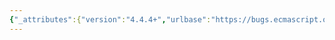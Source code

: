 ```yaml
---
{"_attributes":{"version":"4.4.4+","urlbase":"https://bugs.ecmascript.org/","maintainer":"dherman@mozilla.com"},"bug":{"bug_id":3007,"creation_ts":"2014-07-13 19:17:00 -0700","short_desc":"for..of throws away final `return` value from generator","delta_ts":"2015-07-10 08:35:05 -0700","product":"Draft for 6th Edition","component":"technical issue","version":"Rev 25: May 22, 2014 Draft","rep_platform":"All","op_sys":"All","bug_status":"RESOLVED","resolution":"WONTFIX","see_also":"https://bugs.ecmascript.org/show_bug.cgi?id=1523","priority":"Normal","bug_severity":"enhancement","everconfirmed":true,"reporter":{"uid":"getify","name":"getify@gmail.com"},"assigned_to":{"uid":"allen","name":"Allen Wirfs-Brock"},"cc":["andrebargull","erik.arvidsson","m.goleb"],"long_desc":[{"commentid":9181,"comment_count":0,"who":{"uid":"getify","name":"getify@gmail.com"},"bug_when":"2014-07-13 19:17:12 -0700","thetext":"The semantics for this kind of loop are well known:\n\nfor (var v=0; v<4; v++) {\n   console.log(v);\n}\n// 1 2 3\n \nconsole.log(v); // 4\n\nIOW, the `v` gets the final update of value, and then the loop terminating condition is consulted, and terminates the loop. But `v` has the value that it had at time of termination of the loop.\n\n-----\n\nHowever, the analog of this semantic does not hold for generators iterated by the `for..of` loop:\n\nfunction* foo() {\n   yield 1;\n   yield 2;\n   yield 3;\n   return 4;\n}\n \nfor (var v of foo()) {\n   console.log(v);\n}\n// 1 2 3\n \nconsole.log(v); // still `3`, not `4` :(\n\n\nI understand why the loop needs to terminate the way that it does. I also understand that the `return 4` isn't technically required to send its value out to a `next(..)` call.\n\nHowever, in the case where we have an implementation that *does* send it out, like the current browser JS engines do, it would be nice if that value could be assigned to the `v` iteration variable **before** the terminating condition (`done:true`) is consulted to stop the loop.\n\nThat way, the final returned value `4` is not thrown away in the `for..of` loop case in the same way that a manual `.next(..)` call (in a supporting browser) would have given you the `4` and not thrown it away.\n\n-----\n\nSince I doubt there's a way (is there?) for `for..of` to tell the difference between a generator which has no `return`, has just `return;` or has `return undefined`, another result of my suggestion is:\n\nfunction* foo() {\n   yield 1;\n   yield 2;\n   yield 3;\n   // no return here!\n}\n \nfor (var v of foo()) {\n   console.log(v);\n}\n// 1 2 3\n \nconsole.log(v); // undefined\n\nIOW, if the generator has no (non-undefined) `return`, the variable `v` would always be `undefined` at the end of the `for..of` loop.\n\nBut I don't think that's such a bad thing, because:\n\n1. Most people will be using `let` anyway, so they wouldn't expect `v` outside the loop.\n2. If you use `var v`, and handle `v = 3` state in the loop, it's rarer that you want to ALSO handle the same `v = 3` state outside the loop."},{"commentid":9183,"comment_count":1,"who":{"uid":"andrebargull","name":"André Bargull"},"bug_when":"2014-07-14 01:16:36 -0700","thetext":"This is going to be problematic for destructuring contexts, because it will require the final value to be destructible (= to be an object). Or do you suggest to apply the proposed change only when the assignment is not a destructuring assignment?"},{"commentid":9184,"comment_count":2,"who":{"uid":"getify","name":"getify@gmail.com"},"bug_when":"2014-07-14 06:14:35 -0700","thetext":"(In reply to comment #1)\n> problematic for destructuring contexts, because it will\n> require the final value to be destructible (= to be an object).\n\nDo you mean:\n\nfunction* foo() {\n  yield [1,2];\n  yield [3,4];\n  return [5,6];\n}\n\nfor (var [x,y] of foo()) {\n   console.log(x, y);\n}\n// 1 2\n// 3 4\n\nconsole.log(x, y); // 5 6\n\n\nI would expect that should work, right? Is there some reason that couldn't work?\n\n------\n\nFurthermore, this seems logical to me, though it might require a special case handling to swallow the error only in that final terminating case:\n\nfunction *bar() {\n  yield [1,2];\n  yield [3,4];\n}\n\nfor (var [a,b] of bar()) {\n  console.log(a, b);\n}\n// 1 2\n// 3 4\n\nconsole.log(a, b); // undefined undefined\n\n\n> Or do you suggest to apply the proposed change only\n> when the assignment is not a destructuring assignment?\n\nThat seems like it would be a troublesome inconsistency. I think (as above) I only suggest the special case handling if there's no final object to destructure.\n\n\n------\n\nOr... maybe there's no special case error swallowing, and [a,b] just errors like it would any other time you use destructuring against an incompatible return value. That'd be a tiny bit annoying that you needed a `try..catch` or to add a final `return []` in your generator, but it seems like a small tax to me compared to the greater consistency.\n\n\nThe `for` loop analogs:\n\n\nfunction incXY(x,y) { return [x+1,y+1]; }\n\nfor (var x = 0, y = 0; x < 3; [x,y] = incXY(x,y)) {\n  console.log(x,y);\n}\n// 0 0\n// 1 1\n// 2 2\n\n\nWorks fine, right? However, this seems like it would be expected to error, so exception is the \"right\" thing to do:\n\n\nfunction incXY(x,y) {\n  if (x < 2) {\n    return [x+1,y+1];\n  }\n}\n\nfor (var x = 0, y = 0; x < 3; [x,y] = incXY(x,y)) {\n  console.log(x,y);\n}\n// 0 0\n// 1 1\n// 2 2\n// TypeError: undefined is not an Object\n\n\nCan't imagine anyone would complain that the error here is \"wrong\". Maybe same reasoning should apply to destructuring + `for..of` + generator-with-no-return-value."},{"commentid":9185,"comment_count":3,"who":{"uid":"arv","name":"Erik Arvidsson"},"bug_when":"2014-07-14 07:18:27 -0700","thetext":"Lets keep it simple. We do not need to optimize for this case. The common case is that you do not depend on the variable outside the loop and we should just optimize for performance in these cases.\n\nAnother point for not doing this is that we want to be in a world where people only use let so in that case the extra update would never be observable."},{"commentid":9186,"comment_count":4,"who":{"uid":"andrebargull","name":"André Bargull"},"bug_when":"2014-07-14 08:36:30 -0700","thetext":"(In reply to comment #2)\n> (In reply to comment #1)\n> > problematic for destructuring contexts, because it will\n> > require the final value to be destructible (= to be an object).\n> \n> Do you mean:\n> \n> function* foo() {\n>   yield [1,2];\n>   yield [3,4];\n>   return [5,6];\n> }\n> \n> for (var [x,y] of foo()) {\n>    console.log(x, y);\n> }\n> // 1 2\n> // 3 4\n> \n> console.log(x, y); // 5 6\n> \n> \n> I would expect that should work, right? Is there some reason that couldn't\n> work?\n\nIt means a shift in the importance of return-statements in generators.\nCurrently return-statements are barely needed/useful in generators, this may\nmake them mandatory. (More below.)\n\n\n> \n> Furthermore, this seems logical to me, though it might require a special case\n> handling to swallow the error only in that final terminating case:\n> \n> function *bar() {\n>   yield [1,2];\n>   yield [3,4];\n> }\n> \n> for (var [a,b] of bar()) {\n>   console.log(a, b);\n> }\n> // 1 2\n> // 3 4\n> \n> console.log(a, b); // undefined undefined\n\nSo basically different execution paths based on the final iterator result value\n(`undefined` vs. non-`undefined` result values). \n\n\n> > Or do you suggest to apply the proposed change only\n> > when the assignment is not a destructuring assignment?\n> \n> That seems like it would be a troublesome inconsistency. \n\nAgreed!\n\n\n> Or... maybe there's no special case error swallowing, and [a,b] just errors\n> like it would any other time you use destructuring against an incompatible\n> return value. That'd be a tiny bit annoying that you needed a `try..catch` or\n> to add a final `return []` in your generator, but it seems like a small tax to\n> me compared to the greater consistency.\n\nBoth alternatives don't look too compelling. I can't imagine there will be any\nsupport to make try-catch a de facto requirement around every for-of loop with\ndestructuring. The other alternative requires to have a matching empty element,\nwhich acts as a dummy value. And depending on the data types, such an element\nmay not even exist. Granted, you can move the destructuring operation into the\nloop body to avoid these problems, but then again you can also perform a manual\niteration to retrieve the final iterator result value. \n\n\nAlso: for-in loop iteration uses the same mechanics as for-of loops, but I\nguess you don't want to change for-in loop semantics? \n---\nfor (var pk in {prop: 0}) print(pk);\nprint(pk);\n// \"prop\"  \"prop\"\n// or: \"prop\"  undefined  ?\n---"},{"commentid":9194,"comment_count":5,"who":{"uid":"allen","name":"Allen Wirfs-Brock"},"bug_when":"2014-07-14 18:15:45 -0700","thetext":"I agree that trying to special case outer scope destructuring assignments on loop completion would be pretty arbitrary.\n\nBut if may make sense for the final iterator value to be the normal completion value of the for-of statement (in the \"completion reform\" sense)"},{"commentid":9198,"comment_count":6,"who":{"uid":"getify","name":"getify@gmail.com"},"bug_when":"2014-07-14 18:40:50 -0700","thetext":"(In reply to comment #4)\n> It means a shift in the importance of return-statements in generators.\n> Currently return-statements are barely needed/useful in generators, this may\n> make them mandatory. (More below.)\n\nI hear conflicting statements about the importance of them. I'm dubious that there's any defensible position which says either \"they are important\" vs. \"they are not important\". Ergo, they are important because they are important to some.\n\n\n\n> So basically different execution paths based on the final iterator result value\n> (`undefined` vs. non-`undefined` result values). \n\nNot necessarily different paths. In a JS sense, a `try { x = final_value } catch(e){}` -- just a suppression and throw-away of the error if the final de-structuring assignment fails -- seems like it would be sufficient.\n\n\n\n> Also: for-in loop iteration uses the same mechanics as for-of loops, but I\n> guess you don't want to change for-in loop semantics? \n> ---\n> for (var pk in {prop: 0}) print(pk);\n> print(pk);\n> // \"prop\"  \"prop\"\n> // or: \"prop\"  undefined  ?\n\nThe important difference is that a `for..in` loop completely exhausts all enumerable keys in the object, so there's no final `undefined` value to overwrite `pk` with.\n\nMoreover, the `for..in` loop doesn't omit the final property (as `for..of` does purely for the sake of making it work sensibly with generators -- see this twitter conversation: https://twitter.com/awbjs/status/453262038676946945)\n\nWhat I am suggesting is that `pk` or `v` or whatever is always the last value from some iteration with `for..of`, just like it is with `for` and `for..in`.\n\nIn the case of a normal `for` loop, it's the final value that triggers the terminating condition. In the case of `for..in` property enumeration, it's the final key enumerated. In the case of `for..of` iteration over a normal data structure, it's the final value in that data structure.\n\nSo, in the case of `for..of` over a generator (the odd one out), it should be the final `return` value (whatever it is, even if it's omitted).\n\nThat's what I mean by arguing for consistency here."},{"commentid":9199,"comment_count":7,"who":{"uid":"getify","name":"getify@gmail.com"},"bug_when":"2014-07-14 18:48:03 -0700","thetext":"> In the case of `for..of` iteration over a normal data\n> structure, it's the final value in that data structure.\n\nActually, I was a bit unclear/incomplete here. Let me clarify.\n\nWhat I'm saying is, because generators have this special behavior (ability to return a value \"at/after completion\") that's not true of regular data structures, the special casing behavior should apply only when `for..of` is used on a generator, not when `for..of` is used on normal data structure iterations.\n\nFor example:\n\nfor (var v of [1,2,3]) {\n   console.log(v);\n}\n// 1 2 3\n\nconsole.log(v); // 3\n\nThe array iterator's `value:undefined` doesn't (and shouldn't) overrwite `v`, because there's no possible way for that array iterator to do `return` and send along another value (that wasn't in the array enumeration) with `done:true`.\n\nBut since generators *can*, and many do, send along another return value with `done:true`, then we need to get that value out, and not swallow it."},{"commentid":9200,"comment_count":8,"who":{"uid":"getify","name":"getify@gmail.com"},"bug_when":"2014-07-14 19:19:05 -0700","thetext":"Actually, upon further reflection, I completely disagree with myself in that previous comment. Wish I could delete it. :P\n\nSo here's what I actually meant and intend:\n\nAny `for..of` loop will be using an iterator. That might be an iterator of a generator, it might be the built in Array[@@iterator], or it might be your own custom iterator.\n\nBut in any case, since iterators *can* return values along with `done:true`, `for..of` should never discard those, regardless of what kind of structure the iterator is attached to.\n\nAnd to answer André's question about `for..in` from earlier, the reason `for..of` should behave differently to the `for..in` is because `for..in` isn't using an iterator, so there's no way that `pk` could ever get overwritten. If there ever was a way to define your own enumerator for `for..in` loops, and if that *thing* let you return values with the termination signal, then `for..in` would need to act like `for..of`. For consistency sake, obviously.\n\n\nfor (var v of [1,2,3]) {\n  console.log(v);\n}\n// 1 2 3\n\nconsole.log(v); // undefined\n\n// --------------\n\nfunction* foo() { yield 1; yield 2; yield 3; }\n\nfor (var v of foo()) {\n  console.log(v);\n}\n// 1 2 3\n\nconsole.log(v); // undefined\n\n// --------------\n\nvar customObj = {\n  [Symbol.iterator]: function(){\n     var __v = 0;\n     return {\n       next: function(){\n         if (__v < 3) return { value: ++__v, done: false };\n         return { value: \"foobar\", done: true };\n       }\n     };\n  }\n};\n\nfor (var v of customObj) {\n   console.log(v);\n}\n// 1 2 3\n\nconsole.log(v); // foobar\n\n// --------------\n\nfunction* customGen() { yield 1; yield 2; yield 3; return \"foobar\"; }\n\nfor (var v of customGen()) {\n  console.log(v);\n}\n// 1 2 3\n\nconsole.log(v); // foobar"},{"commentid":9201,"comment_count":9,"who":{"uid":"andrebargull","name":"André Bargull"},"bug_when":"2014-07-15 01:22:10 -0700","thetext":"(In reply to comment #6)\n> (In reply to comment #4)\n> > It means a shift in the importance of return-statements in generators.\n> > Currently return-statements are barely needed/useful in generators, this may\n> > make them mandatory. (More below.)\n> \n> I hear conflicting statements about the importance of them. I'm dubious that\n> there's any defensible position which says either \"they are important\" vs.\n> \"they are not important\". Ergo, they are important because they are important\n> to some.\n\nThe eight (or eleven when counting general availability) time gap between PEP 255 and PEP 380 may show that return statements are not one of the most important features in generators. \n\n\n> > So basically different execution paths based on the final iterator result value\n> > (`undefined` vs. non-`undefined` result values). \n> \n> Not necessarily different paths. In a JS sense, a `try { x = final_value }\n> catch(e){}` -- just a suppression and throw-away of the error if the final\n> de-structuring assignment fails -- seems like it would be sufficient.\n\nException suppression is way too error prone to be applicable in this case. Too many side effects are possible during destructuring.\n\n\n\n> > Also: for-in loop iteration uses the same mechanics as for-of loops, but I\n> > guess you don't want to change for-in loop semantics? \n> > ---\n> > for (var pk in {prop: 0}) print(pk);\n> > print(pk);\n> > // \"prop\"  \"prop\"\n> > // or: \"prop\"  undefined  ?\n> \n> The important difference is that a `for..in` loop completely exhausts all\n> enumerable keys in the object, so there's no final `undefined` value to\n> overwrite `pk` with.\n\nFor-in loop iteration sure does omit the final iterator result value. See 7.4.8, 9.1.11, 13.6.4. TLDR: The final iterator result is `{done: true, value: undefined}`. \n\n\n> In the case of a normal `for` loop, it's the final value that triggers the\n> terminating condition. In the case of `for..in` property enumeration, it's the\n> final key enumerated. In the case of `for..of` iteration over a normal data\n> structure, it's the final value in that data structure.\n\nC-style for loops enable greater configurability over their termination condition, so the term \"final value\" may not even apply here."},{"commentid":9202,"comment_count":10,"who":{"uid":"andrebargull","name":"André Bargull"},"bug_when":"2014-07-15 01:25:30 -0700","thetext":"(In reply to comment #8)\n> And to answer André's question about `for..in` from earlier, the reason\n> `for..of` should behave differently to the `for..in` is because `for..in` isn't\n> using an iterator, so there's no way that `pk` could ever get overwritten. If\n> there ever was a way to define your own enumerator for `for..in` loops, and if\n> that *thing* let you return values with the termination signal, then `for..in`\n> would need to act like `for..of`. For consistency sake, obviously.\n> \n\nThis is already possible:\n---\nfunction* g() { yield \"a\"; yield \"b\"; return \"c\"; }\n\n// Prints: a b\nfor (var k of g()) print(k);\n\n// Prints: a b\nfor (var k in new Proxy({}, {enumerate: g})) print(k);\n---"},{"commentid":9203,"comment_count":11,"who":{"uid":"getify","name":"getify@gmail.com"},"bug_when":"2014-07-15 07:05:56 -0700","thetext":"> For-in loop iteration sure does omit the final iterator result\n> value. See 7.4.8, 9.1.11, 13.6.4. TLDR: The final iterator\n> result is `{done: true, value: undefined}`.\n>\n> If there ever was a way to define your own enumerator for `for..in`\n> loops, and if that *thing* let you return values with the termination\n> signal, then `for..in` would need to act like `for..of`. For\n> consistency sake, obviously.\n>\n> This is already possible:\n> function* g() { yield \"a\"; yield \"b\"; return \"c\"; }\n> for (var k in new Proxy({}, {enumerate: g})) print(k);\n\nOK, I stand corrected.\n\nI'd argue you should change `for..in` to behave the same way I'm suggesting `for..of` should work. But I'm pretty sure the answer will be: \"we can't break existing code.\"\n\nOf course, you don't have the same argument against changing `for..of`.\n\nWhat you've proven is that it's \"hard\" (complexity, trade-offs, etc) to do what I'm suggesting. I'll grant that.\n\nWhether it's \"hard\" or not, I think consistency/coherence (in the mental/teachability sense) should be an important goal of designing such mechanisms.\n\nOne conclusion of such problematic design is \"avoid `for..of` iteration if there might be a terminating return value that you care about.\" This is nonsensical, because if I'm just consuming some iterator, how am I supposed to know such a detail?\n\nSo turning the situation around, you could say \"don't design an iterator that returns terminating values\", or even \"terminating return values from iterators should be disallowed\".\n\nThis thread rejects that premise, preserving (and I would argue, endorsing) terminating return values: http://esdiscuss.org/topic/proposal-generator-returning-a-value-should-throw-syntaxerror\n\nSo we're left with \"don't design an iterator with a terminating return value if someone may consume your iterator with a `for..of` loop.\" This is equally nonsensical, because I have no control over how someone consumes my iterator.\n\nIn other words, we're pitting iterator-design against iterator-consumption, and intentionally leaving this footgun gap where if those two don't match, information loss occurs.\n\nI think this intolerable design. But I don't really have any more to say on the topic. So I'll leave it to the rest of the discussion to adjudicate."},{"commentid":9208,"comment_count":12,"who":{"uid":"allen","name":"Allen Wirfs-Brock"},"bug_when":"2014-07-15 14:11:49 -0700","thetext":"(In reply to comment #11)\nYour key point seems to be there is no way to access the final \"return\" of an iterator invoked using a for-of.  That's certainly true with the current design and their isn't an obvious way to extend for-of, in all of its forms, to expose the return value.  That doesn't seem so bad because if you care about that value you can code the loop in other ways.  For example:\n\nlet itr = collection.values().\nlet next;\nwhile (next=itr.next(), !next.done) {\n   let v = next.value;\n   //loop body\n}\nconsole.log(next.value)  //the return value from the iterator.\n\nHowever, like I said in Comment #5, it may make sense to set the completion value of the for-of statement to the final \"return\" value of the iterator.  If we do that and eventually add do expressions to the language you will someday be able to write the loop in Comment #0 like this:\n\nlet ret = do { for (v of foo()) console.log(v)}// logs: 1,2,3\nconsole.log(ret);  /4\n\nI'll further explore whether changing the for-of completion value seems reasonable. I don't think we will go down the other path of trying to assign to the loop variable."},{"commentid":12745,"comment_count":13,"who":{"uid":"allen","name":"Allen Wirfs-Brock"},"bug_when":"2015-02-15 15:54:56 -0800","thetext":"Not going to change the completion values of for-of.  As it stands right now, all control structure statement are consistent in returning the value of the last block they evaluated (or undefined if none)\n\nThe bigger problem of access the iterator result object is something we can't address for ES6."}]}}
---
```

